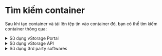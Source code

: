 # Tìm kiếm container

Sau khi tạo container và tải lên tệp tin vào container đó, bạn có thể tìm kiếm container thông qua:

<details>

<summary>Sử dụng vStorage Portal</summary>

1\. Đăng nhập vào [https://vstorage.console.vngcloud.vn](https://vstorage.console.vngcloud.vn/storage/list).

2\. Chọn **project** mà bạn muốn thực hiện tìm kiếm container.

3\. Tại ô **Tìm kiếm container**, bạn hãy nhập chuỗi ký tự có thể chứa trong tên container mà bạn mong muốn tìm kiếm.&#x20;

4\. Chọn ![](https://docs.vngcloud.vn/download/thumbnails/64553915/image2023-9-15\_9-48-50.png?version=1\&modificationDate=1694746131000\&api=v2) hoặc nhấn **Enter**.

Ví dụ: nếu bạn muốn tìm kiếm container có tên **Container\_my\_app** thì bạn chỉ cần nhập một phần chuỗi ký tự này (có thể là **app, my\_app, app**,...) hoặc toàn bộ chuỗi ký tự tên container (**Container\_my\_app**) sau đó chọn ![](https://docs.vngcloud.vn/download/thumbnails/64553915/image2023-9-15\_9-49-5.png?version=1\&modificationDate=1694746146000\&api=v2)hoặc nhấn **Enter**.

</details>

<details>

<summary>Sử dụng vStorage API</summary>

Ngoài cổng giao diện quản lý truyền thống, chúng tôi cũng cung cấp API cho phép bạn tích hợp với các ứng dụng, công cụ phía người dùng của bạn với vStorage để lưu trữ dữ liệu.

Để tìm kiếm container qua vStorage API, hãy xem [API Developers](https://docs.vngcloud.vn/display/VV/API+Developers).

</details>

<details>

<summary>Sử dụng 3rd party softwares</summary>

vStorage cũng tương thích với các công cụ phía người dùng sử dụng S3 protocol. Bạn có thể dễ dàng sử dụng các công cụ đã quen thuộc như Rclone, s3cmd, Cyberduck,...Hãy xem [3rd party softwares](https://docs.vngcloud.vn/display/VV/3rd+party+softwares) và học cách tích hợp, sử dụng các công cụ này.&#x20;

Để tìm kiếm container qua 3rd party software, hãy xem [3rd party softwares](https://docs.vngcloud.vn/display/VV/3rd+party+softwares).

</details>

